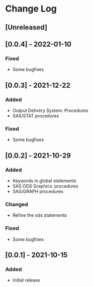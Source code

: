 # Change Log

## [Unreleased]

## [0.0.4] - 2022-01-10
### Fixed
- Some bugfixes

## [0.0.3] - 2021-12-22
### Added
- Output Delivery System: Procedures
- SAS/STAT procedures
### Fixed
- Some bugfixes

## [0.0.2] - 2021-10-29
### Added
- Keywords in global statements
- SAS ODS Graphics: procedures
- SAS/GRAPH procedures
### Changed
- Refine the ods statements
### Fixed
- Some bugfixes

## [0.0.1] - 2021-10-15
### Added
- Initial release